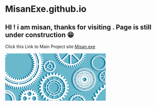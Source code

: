 # MisanExe.github.io
## HI ! i am misan, thanks for visiting . Page is still under construction 😁

Click this Link to Main Project site [Misan.exe](https://misanexe.github.io/main.html)

![FIG1](./media/Mechatronics.png)
